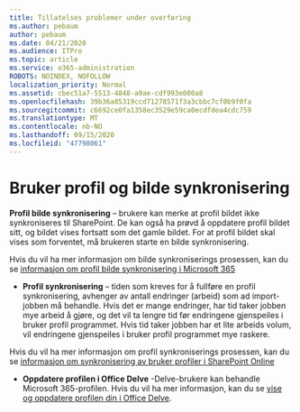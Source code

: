 ```yaml
---
title: Tillatelses problemer under overføring
ms.author: pebaum
author: pebaum
ms.date: 04/21/2020
ms.audience: ITPro
ms.topic: article
ms.service: o365-administration
ROBOTS: NOINDEX, NOFOLLOW
localization_priority: Normal
ms.assetid: cbec51a7-5513-4848-a9ae-cdf993e000a8
ms.openlocfilehash: 39b36a85319ccd71278571f3a3cbbc7cf0b9f0fa
ms.sourcegitcommit: c6692ce0fa1358ec3529e59ca0ecdfdea4cdc759
ms.translationtype: MT
ms.contentlocale: nb-NO
ms.lasthandoff: 09/15/2020
ms.locfileid: "47798061"
---
```

# <a name="user-profile-and-photo-synchronization"></a>Bruker profil og bilde synkronisering

 **Profil bilde synkronisering** – brukere kan merke at profil bildet ikke synkroniseres til SharePoint. De kan også ha prøvd å oppdatere profil bildet sitt, og bildet vises fortsatt som det gamle bildet. For at profil bildet skal vises som forventet, må brukeren starte en bilde synkronisering. 
  
Hvis du vil ha mer informasjon om bilde synkroniserings prosessen, kan du se [informasjon om profil bilde synkronisering i Microsoft 365](https://go.microsoft.com/fwlink/?linkid=2022634)
  
- **Profil synkronisering** – tiden som kreves for å fullføre en profil synkronisering, avhenger av antall endringer (arbeid) som ad import-jobben må behandle. Hvis det er mange endringer, har tid taker jobben mye arbeid å gjøre, og det vil ta lengre tid før endringene gjenspeiles i bruker profil programmet. Hvis tid taker jobben har et lite arbeids volum, vil endringene gjenspeiles i bruker profil programmet mye raskere. 
  
Hvis du vil ha mer informasjon om profil synkroniserings prosessen, kan du se [informasjon om synkronisering av bruker profiler i SharePoint Online](https://go.microsoft.com/fwlink/?linkid=2022639)
    
- **Oppdatere profilen i Office Delve** -Delve-brukere kan behandle Microsoft 365-profilen. Hvis du vil ha mer informasjon, kan du se [vise og oppdatere profilen din i Office Delve](https://support.office.com/article/View-and-update-your-profile-in-Office-Delve-4e84343b-eedf-45a1-aeb9-8627ccca14ba).
    

